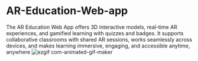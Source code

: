 # AR-Education-Web-app
The AR Education Web App offers 3D interactive models, real-time AR experiences, and gamified learning with quizzes and badges. It supports collaborative classrooms with shared AR sessions, works seamlessly across devices, and makes learning immersive, engaging, and accessible anytime, anywhere
![ezgif com-animated-gif-maker](https://github.com/user-attachments/assets/6f2cf371-29fe-4ca7-9b89-08352a9b82f4)
